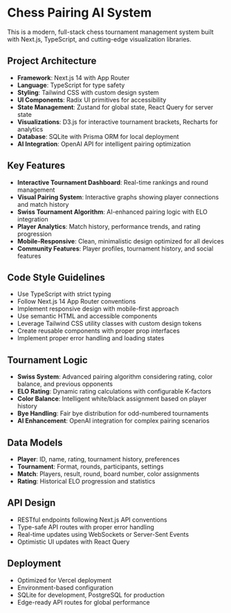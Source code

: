 <!-- Use this file to provide workspace-specific custom instructions to Copilot. For more details, visit https://code.visualstudio.com/docs/copilot/copilot-customization#_use-a-githubcopilotinstructionsmd-file -->

# Chess Pairing AI System

This is a modern, full-stack chess tournament management system built with Next.js, TypeScript, and cutting-edge visualization libraries.

## Project Architecture
- **Framework**: Next.js 14 with App Router
- **Language**: TypeScript for type safety
- **Styling**: Tailwind CSS with custom design system
- **UI Components**: Radix UI primitives for accessibility
- **State Management**: Zustand for global state, React Query for server state
- **Visualizations**: D3.js for interactive tournament brackets, Recharts for analytics
- **Database**: SQLite with Prisma ORM for local deployment
- **AI Integration**: OpenAI API for intelligent pairing optimization

## Key Features
- **Interactive Tournament Dashboard**: Real-time rankings and round management
- **Visual Pairing System**: Interactive graphs showing player connections and match history
- **Swiss Tournament Algorithm**: AI-enhanced pairing logic with ELO integration
- **Player Analytics**: Match history, performance trends, and rating progression
- **Mobile-Responsive**: Clean, minimalistic design optimized for all devices
- **Community Features**: Player profiles, tournament history, and social features

## Code Style Guidelines
- Use TypeScript with strict typing
- Follow Next.js 14 App Router conventions
- Implement responsive design with mobile-first approach
- Use semantic HTML and accessible components
- Leverage Tailwind CSS utility classes with custom design tokens
- Create reusable components with proper prop interfaces
- Implement proper error handling and loading states

## Tournament Logic
- **Swiss System**: Advanced pairing algorithm considering rating, color balance, and previous opponents
- **ELO Rating**: Dynamic rating calculations with configurable K-factors
- **Color Balance**: Intelligent white/black assignment based on player history
- **Bye Handling**: Fair bye distribution for odd-numbered tournaments
- **AI Enhancement**: OpenAI integration for complex pairing scenarios

## Data Models
- **Player**: ID, name, rating, tournament history, preferences
- **Tournament**: Format, rounds, participants, settings
- **Match**: Players, result, round, board number, color assignments
- **Rating**: Historical ELO progression and statistics

## API Design
- RESTful endpoints following Next.js API conventions
- Type-safe API routes with proper error handling
- Real-time updates using WebSockets or Server-Sent Events
- Optimistic UI updates with React Query

## Deployment
- Optimized for Vercel deployment
- Environment-based configuration
- SQLite for development, PostgreSQL for production
- Edge-ready API routes for global performance
